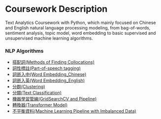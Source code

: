 # Coursework Description
Text Analytics Coursework with Python, which mainly focused on Chinese and English natural language processing modeling, from bag-of-words, sentiment analysis, topic model, word embedding to basic supervised and unsupervised machine learning algorithms. 

### NLP Algorithms
- [搭配詞(Methods of Finding Collocations)](TM02_collocation.ipynb)
- [詞性標註(Part-of-speech tagging)](TM03_POS_Tagging.ipynb)
- [詞嵌入中(Word Embedding_Chinese)](TM05_embedding_chinese.ipynb)
- [詞嵌入英(Word Embedding_English)](TM05_embeddings.ipynb)
- [分群(Clustering)](TM07_classification.ipynb)
- [分類(Text Classification)](TM07_classification.ipynb) 
- [機器學習管線(GridSearchCV and Pipeline)](TM07_pipeline_doc_classification.ipynb)
- [轉換器(Transformer Model)](TM08(colab)_Transformer_classification_clustering.ipynb)
- [不平衡資料(Machine Learning Pipeline with Imbalanced Data)](TM09_Pipline_with_Imbalanced_Data.ipynb) 
